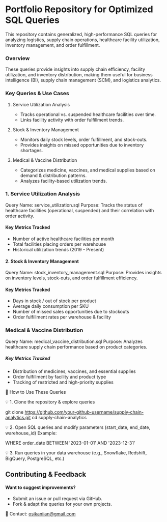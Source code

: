
#  Portfolio Repository for Optimized SQL Queries
This repository contains generalized, high-performance SQL queries for analyzing logistics, supply chain operations, healthcare facility utilization, inventory management, and order fulfillment.

### Overview

These queries provide insights into supply chain efficiency, facility utilization, and inventory distribution, making them useful for business intelligence (BI), supply chain management (SCM), and logistics analytics.

### Key Queries & Use Cases

1. Service Utilization Analysis
	* Tracks operational vs. suspended healthcare facilities over time.
	* Links facility activity with order fulfillment trends.

2. Stock & Inventory Management
	* Monitors daily stock levels, order fulfillment, and stock-outs.
	* Provides insights on missed opportunities due to inventory shortages.

3. Medical & Vaccine Distribution
	* Categorizes medicine, vaccines, and medical supplies based on demand & distribution patterns.
	* Analyzes facility-based utilization trends.

### 1. Service Utilization Analysis

 Query Name: service_utilization.sql
 Purpose: Tracks the status of healthcare facilities (operational, suspended) and their correlation with order activity.

#### Key Metrics Tracked
*  Number of active healthcare facilities per month
* Total facilities placing orders per warehouse
* Historical utilization trends (2019 - Present)


			
#### 2. Stock & Inventory Management

Query Name: stock_inventory_management.sql
Purpose: Provides insights on inventory levels, stock-outs, and order fulfillment efficiency.

 #### Key Metrics Tracked

* Days in stock / out of stock per product
* Average daily consumption per SKU
* Number of missed sales opportunities due to stockouts
* Order fulfillment rates per warehouse & facility



### Medical & Vaccine Distribution

Query Name: medical_vaccine_distribution.sql
Purpose: Analyzes healthcare supply chain performance based on product categories.

##### Key Metrics Tracked
* Distribution of medicines, vaccines, and essential supplies
* Order fulfillment by facility and product type
* Tracking of restricted and high-priority supplies



📌 How to Use These Queries

💡 1. Clone the repository & explore queries

git clone https://github.com/your-github-username/supply-chain-analytics.git
cd supply-chain-analytics

💡 2. Open SQL queries and modify parameters (start_date, end_date, warehouse_id)
Example:

WHERE order_date BETWEEN '2023-01-01' AND '2023-12-31'

💡 3. Run queries in your data warehouse (e.g., Snowflake, Redshift, BigQuery, PostgreSQL, etc.)

## Contributing & Feedback

#### Want to suggest improvements?
* Submit an issue or pull request via GitHub.
* Fork & adapt the queries for your own projects.

📧 Contact: osikaniian@gmail.com

